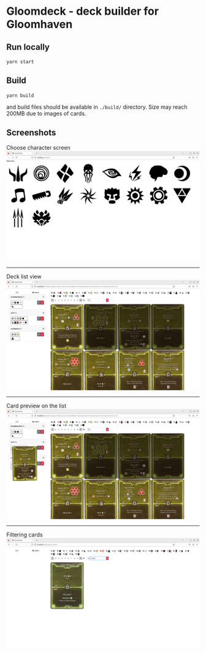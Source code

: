 # Gloomdeck - deck builder for Gloomhaven

## Run locally

```
yarn start
```

## Build

```
yarn build
```

and build files should be available in `./build/` directory. Size may reach 200MB due to images of cards.

## Screenshots

Choose character screen
![Choose character screen](./screenshots/choose-character.png)

---

Deck list view
![Build deck view](./screenshots/list-1.png)

---

Card preview on the list
![Card preview](./screenshots/list-2.png)

---

Filtering cards
![Filtering cards](./screenshots/search-cards.png)
